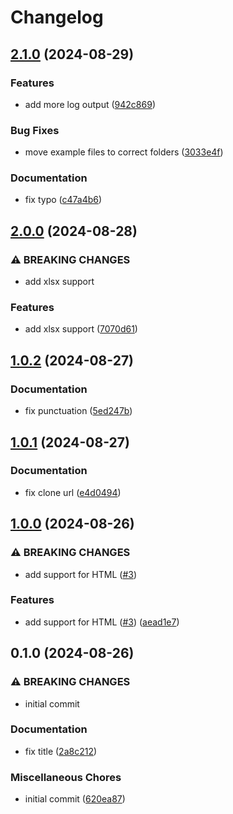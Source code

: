 # Changelog

## [2.1.0](https://github.com/NEIAAC/e-neiler/compare/v2.0.0...v2.1.0) (2024-08-29)


### Features

* add more log output ([942c869](https://github.com/NEIAAC/e-neiler/commit/942c869e0ad7deb22af0885975addee1ae62a833))


### Bug Fixes

* move example files to correct folders ([3033e4f](https://github.com/NEIAAC/e-neiler/commit/3033e4ff947fbd62a4dfb7620cf89b56940fa0d2))


### Documentation

* fix typo ([c47a4b6](https://github.com/NEIAAC/e-neiler/commit/c47a4b63004907562a6401a19edcda80d5009dbb))

## [2.0.0](https://github.com/NEIAAC/e-neiler/compare/v1.0.2...v2.0.0) (2024-08-28)


### ⚠ BREAKING CHANGES

* add xlsx support

### Features

* add xlsx support ([7070d61](https://github.com/NEIAAC/e-neiler/commit/7070d611d470dfc57d639927f6032b0593f0cc09))

## [1.0.2](https://github.com/NEIAAC/e-neiler/compare/v1.0.1...v1.0.2) (2024-08-27)


### Documentation

* fix punctuation ([5ed247b](https://github.com/NEIAAC/e-neiler/commit/5ed247b34db22a81476a761a2b45646a31164799))

## [1.0.1](https://github.com/NEIAAC/e-neiler/compare/v1.0.0...v1.0.1) (2024-08-27)


### Documentation

* fix clone url ([e4d0494](https://github.com/NEIAAC/e-neiler/commit/e4d049484e70c21efab1e868142272d8139ddb46))

## [1.0.0](https://github.com/NEIAAC/e-neiler/compare/v0.1.0...v1.0.0) (2024-08-26)


### ⚠ BREAKING CHANGES

* add support for HTML ([#3](https://github.com/NEIAAC/e-neiler/issues/3))

### Features

* add support for HTML ([#3](https://github.com/NEIAAC/e-neiler/issues/3)) ([aead1e7](https://github.com/NEIAAC/e-neiler/commit/aead1e7ccd29a6c99fcdabb027099b0352072e96))

## 0.1.0 (2024-08-26)


### ⚠ BREAKING CHANGES

* initial commit

### Documentation

* fix title ([2a8c212](https://github.com/NEIAAC/e-neiler/commit/2a8c212ca2efb3e86c8e94e42c09b71a4628d6b3))


### Miscellaneous Chores

* initial commit ([620ea87](https://github.com/NEIAAC/e-neiler/commit/620ea87bf7566dd340d942d6664dd959e7f1db25))
